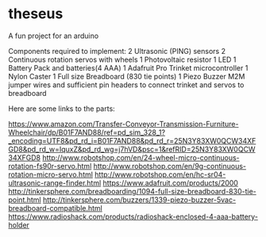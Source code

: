 # theseus
A fun project for an arduino

Components required to implement:
2 Ultrasonic (PING) sensors
2 Continuous rotation servos with wheels
1 Photovoltaic resistor
1 LED
1 Battery Pack and batteries(4 AAA)
1 Adafruit Pro Trinket microcontroller
1 Nylon Caster
1 Full size Breadboard (830 tie points)
1 Piezo Buzzer
M2M jumper wires and sufficient pin headers to connect trinket and servos to breadboard

Here are some links to the parts:

https://www.amazon.com/Transfer-Conveyor-Transmission-Furniture-Wheelchair/dp/B01F7AND88/ref=pd_sim_328_1?_encoding=UTF8&pd_rd_i=B01F7AND88&pd_rd_r=25N3Y83XW0QCW34XFGD8&pd_rd_w=IquxZ&pd_rd_wg=j7hVD&psc=1&refRID=25N3Y83XW0QCW34XFGD8
http://www.robotshop.com/en/24-wheel-micro-continuous-rotation-fs90r-servo.html
http://www.robotshop.com/en/9g-continuous-rotation-micro-servo.html
http://www.robotshop.com/en/hc-sr04-ultrasonic-range-finder.html
https://www.adafruit.com/products/2000
http://tinkersphere.com/breadboarding/1094-full-size-breadboard-830-tie-point.html
http://tinkersphere.com/buzzers/1339-piezo-buzzer-5vac-breadboard-compatible.html
https://www.radioshack.com/products/radioshack-enclosed-4-aaa-battery-holder
